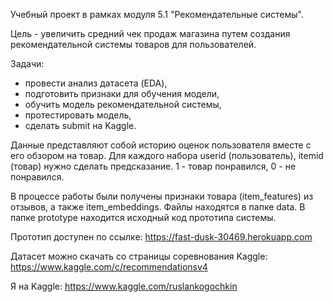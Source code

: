 Учебный проект в рамках модуля 5.1 "Рекомендательные системы".

Цель - увеличить средний чек продаж магазина путем создания рекомендательной системы товаров для пользователей.

Задачи:
- провести анализ датасета (EDA),
- подготовить признаки для обучения модели, 
- обучить модель рекомендательной системы,
- протестировать модель,
- сделать submit на Kaggle.

Данные представляют собой историю оценок пользователя вместе с его обзором на товар.
Для каждого набора userid (пользователь), itemid (товар) нужно сделать предсказание. 1 - товар понравился, 0 - не понравился.

В процессе работы были получены признаки товара (item_features) из отзывов, а также item_embeddings. Файлы находятся в папке data.
В папке prototype находится исходный код прототипа системы.

Прототип доступен по ссылке: https://fast-dusk-30469.herokuapp.com

Датасет можно скачать со страницы соревнования Kaggle: https://www.kaggle.com/c/recommendationsv4

Я на Kaggle: https://www.kaggle.com/ruslankogochkin
